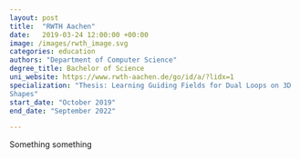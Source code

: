 ```yaml
---
layout: post
title:  "RWTH Aachen"
date:   2019-03-24 12:00:00 +00:00
image: /images/rwth_image.svg
categories: education
authors: "Department of Computer Science"
degree_title: Bachelor of Science
uni_website: https://www.rwth-aachen.de/go/id/a/?lidx=1
specialization: "Thesis: Learning Guiding Fields for Dual Loops on 3D
Shapes"
start_date: "October 2019" 
end_date: "September 2022"

---
```

Something something